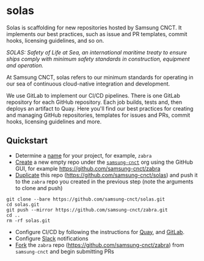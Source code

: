 # solas
Solas is scaffolding for new repositories hosted by Samsung CNCT. It implements our best practices, such as issue and PR templates, commit hooks, licensing guidelines, and so on.

_SOLAS: Safety of Life at Sea, an international maritime treaty to ensure ships comply with minimum safety standards in construction, equipment and operation._

At Samsung CNCT, solas refers to our minimum standards for operating in our sea of continuous cloud-native integration and development. 

We use GitLab to implement our CI/CD pipelines. There is one GitLab repository for 
each GitHub repository. Each job builds, tests and, then deploys an artifact
to Quay. Here you'll find our best practices for creating and managing GitHub repositories, templates for issues and PRs, commit hooks, licensing guidelines and more.



## Quickstart

- Determine a [name](http://phrontistery.info/nautical.html) for your project,
for example, `zabra`
- [Create](https://help.github.com/articles/creating-a-new-repository/) a
new empty repo under the [`samsung-cnct`](https://github.com/samsung-cnct)
org using the GitHub GUI, for example https://github.com/samsung-cnct/zabra
- [Duplicate](https://help.github.com/articles/duplicating-a-repository/)
this repo (https://github.com/samsung-cnct/solas) and push it to the `zabra`
repo you created in the previous step (note the arguments to clone and push)

```
git clone --bare https://github.com/samsung-cnct/solas.git
cd solas.git
git push --mirror https://github.com/samsung-cnct/zabra.git
cd ..
rm -rf solas.git
```

- Configure CI/CD by following the instructions for [Quay](/docs/quay.md), and [GitLab](/docs/gitlab.md).
- Configure [Slack](/docs/slack.md) notifications
- [Fork](https://help.github.com/articles/fork-a-repo/) the `zabra` repo
(https://github.com/samsung-cnct/zabra) from `samsung-cnct` and begin
submitting PRs
